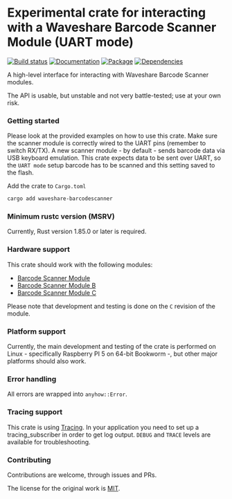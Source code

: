 # Experimental crate for interacting with a Waveshare Barcode Scanner Module (UART mode)

[![Build status](https://github.com/ronnybremer/waveshare-barcodescanner-rs/workflows/waveshare-barcodescanner-rust/badge.svg)](https://github.com/ronnybremer/waveshare-barcodescanner-rs/actions/workflows/waveshare-barcodescanner-rust.yml)
[![Documentation](https://docs.rs/waveshare-barcodescanner/badge.svg)](https://docs.rs/waveshare-barcodescanner)
[![Package](https://img.shields.io/crates/v/waveshare-barcodescanner.svg)](https://crates.io/crates/waveshare-barcodescanner)
[![Dependencies](https://deps.rs/repo/github/ronnybremer/waveshare-barcodescanner-rs/status.svg)](https://deps.rs/repo/github/ronnybremer/waveshare-barcodescanner-rs)

A high-level interface for interacting with Waveshare Barcode Scanner modules.

The API is usable, but unstable and not very battle-tested; use at your own risk.

### Getting started

Please look at the provided examples on how to use this crate.
Make sure the scanner module is correctly wired to the UART pins (remember to switch RX/TX). A new scanner module - by default - sends barcode data via USB keyboard emulation. This crate expects data to be sent over UART, so the `UART mode` setup barcode has to be scanned and this setting saved to the flash.

Add the crate to `Cargo.toml`
```sh
cargo add waveshare-barcodescanner
```

### Minimum rustc version (MSRV)

Currently, Rust version 1.85.0 or later is required.

### Hardware support

This crate should work with the following modules:
* [Barcode Scanner Module](https://www.waveshare.com/barcode-scanner-module.htm)
* [Barcode Scanner Module B](https://www.waveshare.com/barcode-scanner-module-b.htm)
* [Barcode Scanner Module C](https://www.waveshare.com/barcode-scanner-module-c.htm)

Please note that development and testing is done on the `C` revision of the module.

### Platform support

Currently, the main development and testing of the crate is performed on Linux - specifically Raspberry PI 5 on 64-bit Bookworm -, but other major platforms should also work.

### Error handling

All errors are wrapped into `anyhow::Error`.

### Tracing support

This crate is using [Tracing](https://github.com/tokio-rs/tracing).
In your application you need to set up a tracing_subscriber in order to get log output. `DEBUG` and `TRACE` levels are available for troubleshooting.

### Contributing

Contributions are welcome, through issues and PRs.

The license for the original work is [MIT](https://opensource.org/licenses/MIT).
